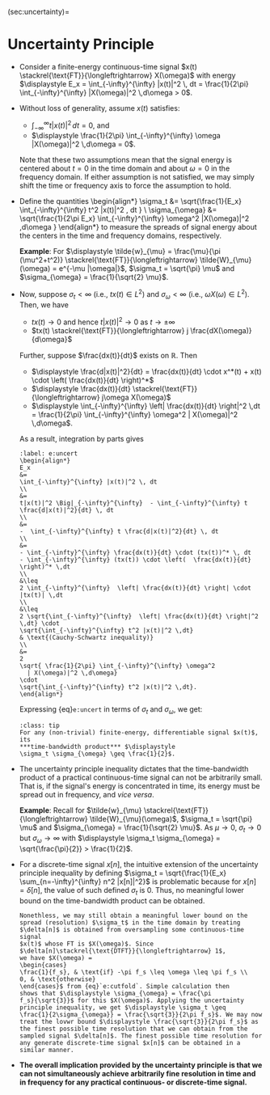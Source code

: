(sec:uncertainty)=
# Uncertainty Principle

* Consider a finite-energy continuous-time signal $x(t)
  \stackrel{\text{FT}}{\longleftrightarrow} X(\omega)$ with energy
  $\displaystyle E_x = \int_{-\infty}^{\infty} |x(t)|^2 \, dt = \frac{1}{2\pi}
  \int_{-\infty}^{\infty} |X(\omega)|^2 \,d\omega > 0$.

* Without loss of generality, assume $x(t)$ satisfies:
  - $\displaystyle\int_{-\infty}^{\infty} t |x(t)|^2 \,
    dt = 0$, and
  - $\displaystyle \frac{1}{2\pi} \int_{-\infty}^{\infty}  \omega
    |X(\omega)|^2 \,d\omega = 0$.

  Note that these two assumptions mean that the signal energy is
  centered about $t=0$ in the time domain and about $\omega = 0$ in
  the frequency domain.  If either assumption is not satisfied, we may
  simply shift the time or frequency axis to force the assumption to
  hold.

* Define the quantities
  \begin{align*}
  \sigma_t 
  &=
  \sqrt{\frac{1}{E_x}
  \int_{-\infty}^{\infty} t^2 |x(t)|^2 \, dt 
  }
  \\
  \sigma_{\omega}
  &=
  \sqrt{\frac{1}{2\pi E_x}
  \int_{-\infty}^{\infty}  \omega^2
    |X(\omega)|^2 \,d\omega
   }
  \end{align*}
  to measure the spreads of signal energy about the centers in the time and
  frequency domains, respectively. 

  **Example**: 
  For $\displaystyle \tilde{w}_{\mu} = \frac{\mu}{\pi (\mu^2+t^2)}
  \stackrel{\text{FT}}{\longleftrightarrow} \tilde{W}_{\mu}(\omega) =
  e^{-\mu |\omega|}$, $\sigma_t = \sqrt{\pi} \mu$ and $\sigma_{\omega} =
  \frac{1}{\sqrt{2} \mu}$.

* Now, suppose $\sigma_t < \infty$ (i.e., $tx(t) \in L^2$) and
  $\sigma_{\omega} < \infty$ (i.e., $\omega X(\omega) \in L^2$). Then,
  we have
  - $tx(t) \rightarrow 0$ and hence $t|x(t)|^2  \rightarrow 0$ as $t \rightarrow \pm \infty$
  - $tx(t) \stackrel{\text{FT}}{\longleftrightarrow}  j
    \frac{dX(\omega)}{d\omega}$
  
  Further, suppose $\frac{dx(t)}{dt}$ exists on $\mathbb{R}$. Then
  - $\displaystyle \frac{d|x(t)|^2}{dt} = \frac{dx(t)}{dt} \cdot
    x^*(t) + x(t) \cdot \left(  \frac{dx(t)}{dt} \right)^*$
  - $\displaystyle \frac{dx(t)}{dt}
    \stackrel{\text{FT}}{\longleftrightarrow}  j\omega X(\omega)$
  - $\displaystyle \int_{-\infty}^{\infty} \left| \frac{dx(t)}{dt}
    \right|^2 \,dt  = \frac{1}{2\pi} \int_{-\infty}^{\infty} \omega^2
     | X(\omega)|^2 \,d\omega$.
  
  As a result, integration by parts gives
  ```{math}
  :label: e:uncert
  \begin{align*}
  E_x 
  &=
  \int_{-\infty}^{\infty} |x(t)|^2 \, dt 
  \\
  &= 
  t|x(t)|^2 \Big|_{-\infty}^{\infty}  - \int_{-\infty}^{\infty} t
  \frac{d|x(t)|^2}{dt} \, dt
  \\
  &=
  -  \int_{-\infty}^{\infty} t \frac{d|x(t)|^2}{dt} \, dt
  \\
  &=
  - \int_{-\infty}^{\infty} \frac{dx(t)}{dt} \cdot (tx(t))^* \, dt 
  - \int_{-\infty}^{\infty} (tx(t)) \cdot \left(  \frac{dx(t)}{dt}
  \right)^* \,dt
  \\
  &\leq
  2 \int_{-\infty}^{\infty}  \left| \frac{dx(t)}{dt} \right| \cdot 
  |tx(t)| \,dt
  \\
  &\leq 
  2 \sqrt{\int_{-\infty}^{\infty}  \left| \frac{dx(t)}{dt} \right|^2
  \,dt} \cdot
  \sqrt{\int_{-\infty}^{\infty} t^2 |x(t)|^2 \,dt}
  & \text{(Cauchy-Schwartz inequality)}
  \\
  &=
  2 
  \sqrt{ \frac{1}{2\pi} \int_{-\infty}^{\infty} \omega^2
    | X(\omega)|^2 \,d\omega}
  \cdot
  \sqrt{\int_{-\infty}^{\infty} t^2 |x(t)|^2 \,dt}.
  \end{align*}
  ```
  Expressing {eq}`e:uncert` in terms of $\sigma_t$ and
  $\sigma_{\omega}$, we get:
  ```{admonition} Uncertainty Principle
  :class: tip
  For any (non-trivial) finite-energy, differentiable signal $x(t)$, its
  ***time-bandwidth product*** $\displaystyle
  \sigma_t \sigma_{\omega} \geq \frac{1}{2}$.
  ```

* The uncertainty principle inequality dictates that the
  time-bandwidth product of a practical continuous-time signal can not be
  arbitrarily small. That is, if the signal's energy is concentrated
  in time, its energy must be spread out in frequency, and *vice versa*.

  **Example**: Recall for $\tilde{w}_{\mu}
  \stackrel{\text{FT}}{\longleftrightarrow}  \tilde{W}_{\mu}(\omega)$, 
  $\sigma_t = \sqrt{\pi} \mu$ and $\sigma_{\omega} =
  \frac{1}{\sqrt{2} \mu}$. As $\mu \rightarrow 0$, $\sigma_t
  \rightarrow 0$ but $\sigma_{\omega} \rightarrow \infty$ with
  $\displaystyle \sigma_t \sigma_{\omega} = \sqrt{\frac{\pi}{2}} >
  \frac{1}{2}$.

* For a discrete-time signal $x[n]$, the intuitive extension of the
  uncertainty principle inequality by defining $\sigma_t 
  = \sqrt{\frac{1}{E_x} \sum_{n=-\infty}^{\infty} n^2 |x[n]|^2}$ is
  problematic because for $x[n]=\delta[n]$, the value of such defined
  $\sigma_t$ is $0$. Thus, no meaningful lower bound on the
  time-bandwidth product can be obtained.
  ```{tip}
  Nonethless, we may still obtain a meaningful lower bound on the
  spread (resolution) $\sigma_t$ in the time domain by treating
  $\delta[n]$ is obtained from oversampling some continuous-time signal
  $x(t)$ whose FT is $X(\omega)$. Since 
  $\delta[n]\stackrel{\text{DTFT}}{\longleftrightarrow} 1$,
  we have $X(\omega) =
  \begin{cases} 
  \frac{1}{f_s}, & \text{if} -\pi f_s \leq \omega \leq \pi f_s \\
  0, & \text{otherwise}
  \end{cases}$ from {eq}`e:cutfold`. Simple calculation then
  shows that $\displaystyle \sigma_{\omega} = \frac{\pi
  f_s}{\sqrt{3}}$ for this $X(\omega)$. Applying the uncertainty
  principle inequality, we get $\displaystyle \sigma_t \geq
  \frac{1}{2\sigma_{\omega}} = \frac{\sqrt{3}}{2\pi f_s}$. We may now
  treat the lovwr bound $\displaystyle \frac{\sqrt{3}}{2\pi f_s}$ as
  the finest possible time resolution that we can obtain from the
  sampled signal $\delta[n]$. The finest possible time resolution for
  any generate discrete-time signal $x[n]$ can be obtained in a
  similar manner.
  ```

* **The overall implication provided by the uncertainty principle is
  that we can not simultaneously achieve arbitrarily fine resolution
  in time and in frequency for any practical continuous- or
  discrete-time signal.**
